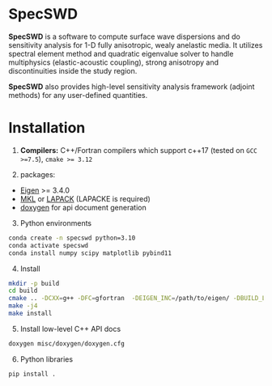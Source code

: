 # SpecSWD
**SpecSWD**  is a software to compute surface wave dispersions and do sensitivity analysis for 1-D fully anisotropic, wealy anelastic media. It utilizes spectral element method and quadratic eigenvalue solver to handle multiphysics (elastic-acoustic coupling), strong anisotropy and discontinuities inside the study region.  

**SpecSWD** also provides high-level sensitivity analysis framework (adjoint methods) for any user-defined quantities.


# Installation 

1. **Compilers:** C++/Fortran compilers which support c++17 (tested on `GCC >=7.5`), `cmake >= 3.12`

2. packages:
* [Eigen](https://eigen.tuxfamily.org/index.php?title=Main_Page) >= 3.4.0
* [MKL](https://www.intel.com/content/www/us/en/developer/tools/oneapi/onemkl-download.html) or [LAPACK](https://github.com/Reference-LAPACK/lapack) (LAPACKE is required)
* [doxygen](https://www.doxygen.nl/) for api document generation

3. Python environments
```bash
conda create -n specswd python=3.10
conda activate specswd
conda install numpy scipy matplotlib pybind11
```

4. Install
```bash
mkdir -p build
cd build
cmake .. -DCXX=g++ -DFC=gfortran  -DEIGEN_INC=/path/to/eigen/ -DBUILD_LIBS=ON -DPython3_EXECUTABLE=`which python`
make -j4
make install 
```

5. Install low-level C++ API docs
```bash
doxygen misc/doxygen/doxygen.cfg
```

6. Python libraries
```bash
pip install .
```